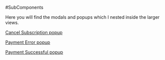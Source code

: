 #SubComponents

Here you will find the modals and popups which I nested inside the larger views.

[Cancel Subscription popup](Cancel.vue)

[Payment Error popup](modal.vue)

[Payment Successful popup](reward.vue)
